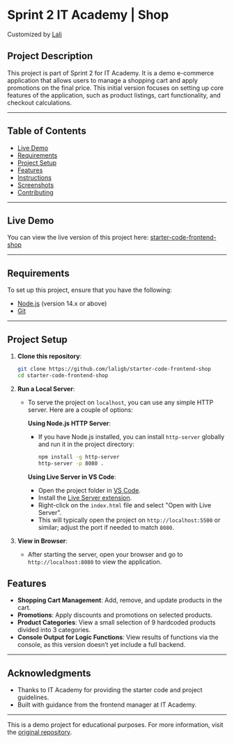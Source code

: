 # Sprint 2 IT Academy | Shop

Customized by [Lali](https://github.com/laligb)

## Project Description

This project is part of Sprint 2 for IT Academy. It is a demo e-commerce application that allows users to manage a shopping cart and apply promotions on the final price. This initial version focuses on setting up core features of the application, such as product listings, cart functionality, and checkout calculations.

---

## Table of Contents

- [Live Demo](#live-demo)
- [Requirements](#requirements)
- [Project Setup](#project-setup)
- [Features](#features)
- [Instructions](#instructions)
- [Screenshots](#screenshots)
- [Contributing](#contributing)

---

## Live Demo

You can view the live version of this project here: [starter-code-frontend-shop](https://starter-code-frontend-shop.vercel.app/)

---

## Requirements

To set up this project, ensure that you have the following:

- [Node.js](https://nodejs.org/) (version 14.x or above)
- [Git](https://git-scm.com/)

---

## Project Setup

1. **Clone this repository**:

   ```bash
   git clone https://github.com/laligb/starter-code-frontend-shop
   cd starter-code-frontend-shop
   ```

2. **Run a Local Server**:

   - To serve the project on `localhost`, you can use any simple HTTP server. Here are a couple of options:

     **Using Node.js HTTP Server**:

     - If you have Node.js installed, you can install `http-server` globally and run it in the project directory:
       ```bash
       npm install -g http-server
       http-server -p 8080 .
       ```

     **Using Live Server in VS Code**:

     - Open the project folder in [VS Code](https://code.visualstudio.com/).
     - Install the [Live Server extension](https://marketplace.visualstudio.com/items?itemName=ritwickdey.LiveServer).
     - Right-click on the `index.html` file and select "Open with Live Server".
     - This will typically open the project on `http://localhost:5500` or similar; adjust the port if needed to match `8080`.

3. **View in Browser**:
   - After starting the server, open your browser and go to `http://localhost:8080` to view the application.

## Features

- **Shopping Cart Management**: Add, remove, and update products in the cart.
- **Promotions**: Apply discounts and promotions on selected products.
- **Product Categories**: View a small selection of 9 hardcoded products divided into 3 categories.
- **Console Output for Logic Functions**: View results of functions via the console, as this version doesn’t yet include a full backend.

---

## Acknowledgments

- Thanks to IT Academy for providing the starter code and project guidelines.
- Built with guidance from the frontend manager at IT Academy.

---

This is a demo project for educational purposes. For more information, visit the [original repository](https://github.com/IT-Academy-BCN/starter-code-frontend-shop).
